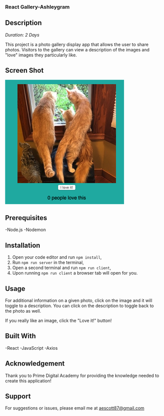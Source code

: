 ### React Gallery-Ashleygram

## Description
*Duration: 2 Days*

This project is a photo gallery display app that allows the user to share photos. Visitors to the gallery can view a description of the images and "love" images they particularly like.

## Screen Shot
![Sample of a gallery photo](cats.png)

## Prerequisites
-Node.js
-Nodemon

## Installation
1. Open your code editor and run `npm install`,
2. Run `npm run server` in the terminal,
3. Open a second terminal and run `npm run client`,
4. Upon running `npm run client` a browser tab will open for you.

## Usage
For additional information on a given photo, click on the image and it will toggle to a description. You can click on the description to toggle back to the photo as well.

If you really like an image, click the "Love it!" button!

## Built With
-React
-JavaScript
-Axios

## Acknowledgement
Thank you to Prime Digital Academy for providing the knowledge needed to create this application!

## Support
For suggestions or issues, please email me at aescott87@gmail.com

